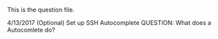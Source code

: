 This is the question file.

4/13/2017
(Optional) Set up SSH Autocomplete
QUESTION: What does a Autocomlete do?
